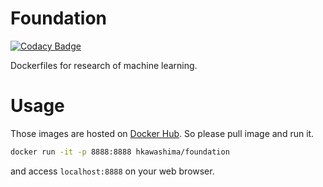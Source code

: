 # Foundation

[![Codacy Badge](https://api.codacy.com/project/badge/Grade/08c1f2f2f2994da098439e4c3614b8e2)](https://app.codacy.com/app/KawashimaHirotaka/foundation?utm_source=github.com&utm_medium=referral&utm_content=KawashimaHirotaka/foundation&utm_campaign=Badge_Grade_Dashboard)

Dockerfiles for research of machine learning.

# Usage
Those images are hosted on [Docker Hub](https://hub.docker.com/r/hkawashima/foundation).
So please pull image and run it.

```sh
docker run -it -p 8888:8888 hkawashima/foundation
```

and access `localhost:8888` on your web browser.
